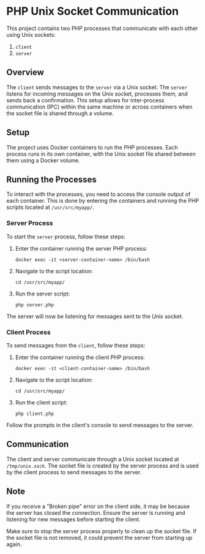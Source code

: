 
# PHP Unix Socket Communication

This project contains two PHP processes that communicate with each other using Unix sockets:
1) `client`
2) `server`

## Overview

The `client` sends messages to the `server` via a Unix socket. The `server` listens for incoming messages on the Unix socket, processes them, and sends back a confirmation. This setup allows for inter-process communication (IPC) within the same machine or across containers when the socket file is shared through a volume.

## Setup

The project uses Docker containers to run the PHP processes. Each process runs in its own container, with the Unix socket file shared between them using a Docker volume.

## Running the Processes

To interact with the processes, you need to access the console output of each container. This is done by entering the containers and running the PHP scripts located at `/usr/src/myapp/`.

### Server Process

To start the `server` process, follow these steps:

1. Enter the container running the server PHP process:
   ```
   docker exec -it <server-container-name> /bin/bash
   ```
2. Navigate to the script location:
   ```
   cd /usr/src/myapp/
   ```
3. Run the server script:
   ```
   php server.php
   ```

The server will now be listening for messages sent to the Unix socket.

### Client Process

To send messages from the `client`, follow these steps:

1. Enter the container running the client PHP process:
   ```
   docker exec -it <client-container-name> /bin/bash
   ```
2. Navigate to the script location:
   ```
   cd /usr/src/myapp/
   ```
3. Run the client script:
   ```
   php client.php
   ```

Follow the prompts in the client's console to send messages to the server.

## Communication

The client and server communicate through a Unix socket located at `/tmp/unix.sock`. The socket file is created by the server process and is used by the client process to send messages to the server.

## Note

If you receive a "Broken pipe" error on the client side, it may be because the server has closed the connection. Ensure the server is running and listening for new messages before starting the client.

Make sure to stop the server process properly to clean up the socket file. If the socket file is not removed, it could prevent the server from starting up again.

